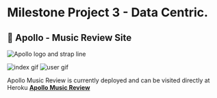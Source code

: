 # **Milestone Project 3**  - Data Centric. 

## 🎵 **Apollo - Music Review Site**

![Apollo logo and strap line ]()

![index gif]()
![user gif]()

Apollo Music Review is currently deployed and can be visited directly at Heroku **[Apollo Music Review ](https://apollo-music-review.herokuapp.com/)**